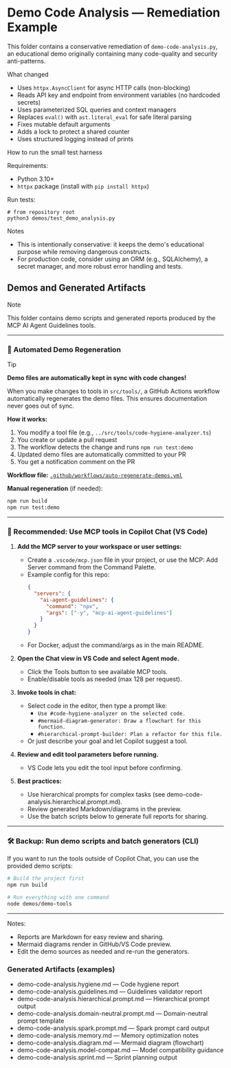 # Demo Code Analysis — Remediation Example

This folder contains a conservative remediation of `demo-code-analysis.py`, an educational demo originally containing many code-quality and security anti-patterns.

What changed

- Uses `httpx.AsyncClient` for async HTTP calls (non-blocking)
- Reads API key and endpoint from environment variables (no hardcoded secrets)
- Uses parameterized SQL queries and context managers
- Replaces `eval()` with `ast.literal_eval` for safe literal parsing
- Fixes mutable default arguments
- Adds a lock to protect a shared counter
- Uses structured logging instead of prints

How to run the small test harness

Requirements:

- Python 3.10+
- `httpx` package (install with `pip install httpx`)

Run tests:

```shell
# from repository root
python3 demos/test_demo_analysis.py
```

Notes

- This is intentionally conservative: it keeps the demo's educational purpose while removing dangerous constructs.
- For production code, consider using an ORM (e.g., SQLAlchemy), a secret manager, and more robust error handling and tests.

## Demos and Generated Artifacts

> [!NOTE]
> This folder contains demo scripts and generated reports produced by the MCP AI Agent Guidelines tools.

---

### 🔄 Automated Demo Regeneration

> [!TIP]
> **Demo files are automatically kept in sync with code changes!**

When you make changes to tools in `src/tools/`, a GitHub Actions workflow automatically regenerates the demo files. This ensures documentation never goes out of sync.

**How it works:**
1. You modify a tool file (e.g., `../src/tools/code-hygiene-analyzer.ts`)
2. You create or update a pull request
3. The workflow detects the change and runs `npm run test:demo`
4. Updated demo files are automatically committed to your PR
5. You get a notification comment on the PR

**Workflow file:** [`.github/workflows/auto-regenerate-demos.yml`](../.github/workflows/auto-regenerate-demos.yml)

**Manual regeneration** (if needed):
```bash
npm run build
npm run test:demo
```

---

### 🚀 Recommended: Use MCP tools in Copilot Chat (VS Code)

1. **Add the MCP server to your workspace or user settings:**

   - Create a `.vscode/mcp.json` file in your project, or use the MCP: Add Server command from the Command Palette.
   - Example config for this repo:
     ```json
     {
       "servers": {
         "ai-agent-guidelines": {
           "command": "npx",
           "args": ["-y", "mcp-ai-agent-guidelines"]
         }
       }
     }
     ```
   - For Docker, adjust the command/args as in the main README.

2. **Open the Chat view in VS Code and select Agent mode.**

   - Click the Tools button to see available MCP tools.
   - Enable/disable tools as needed (max 128 per request).

3. **Invoke tools in chat:**

   - Select code in the editor, then type a prompt like:
     - `Use #code-hygiene-analyzer on the selected code.`
     - `#mermaid-diagram-generator: Draw a flowchart for this function.`
     - `#hierarchical-prompt-builder: Plan a refactor for this file.`
   - Or just describe your goal and let Copilot suggest a tool.

4. **Review and edit tool parameters before running.**

   - VS Code lets you edit the tool input before confirming.

5. **Best practices:**
   - Use hierarchical prompts for complex tasks (see demo-code-analysis.hierarchical.prompt.md).
   - Review generated Markdown/diagrams in the preview.
   - Use the batch scripts below to generate full reports for sharing.

---

### 🛠️ Backup: Run demo scripts and batch generators (CLI)

If you want to run the tools outside of Copilot Chat, you can use the provided demo scripts:

```bash
# Build the project first
npm run build

# Run everything with one command
node demos/demo-tools
```

---

Notes:

- Reports are Markdown for easy review and sharing.
- Mermaid diagrams render in GitHub/VS Code preview.
- Edit the demo sources as needed and re-run the generators.

### Generated Artifacts (examples)

- demo-code-analysis.hygiene.md — Code hygiene report
- demo-code-analysis.guidelines.md — Guidelines validator report
- demo-code-analysis.hierarchical.prompt.md — Hierarchical prompt output
- demo-code-analysis.domain-neutral.prompt.md — Domain-neutral prompt template
- demo-code-analysis.spark.prompt.md — Spark prompt card output
- demo-code-analysis.memory.md — Memory optimization notes
- demo-code-analysis.diagram.md — Mermaid diagram (flowchart)
- demo-code-analysis.model-compat.md — Model compatibility guidance
- demo-code-analysis.sprint.md — Sprint planning output
